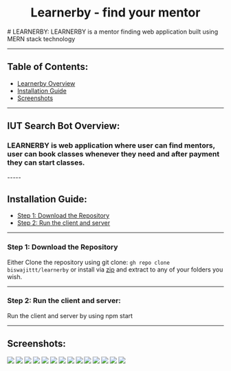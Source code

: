 <h1 align="center">Learnerby - find your mentor</h1>
<!-- <p align="center"><a><img src="Screenshots/1.png" width="600"></a></p> -->
# LEARNERBY:
LEARNERBY is a mentor finding web application built using MERN stack technology

---

## Table of Contents:

- [Learnerby Overview](#item1)
- [Installation Guide](#item2)
- [Screenshots](#item3)

---

<a name="item1"></a>

## IUT Search Bot Overview:

<h3>
LEARNERBY is web application where user can find mentors, user can book classes whenever they need and after payment they can start classes.
</h3>
-----
<a name="item2"></a>

## Installation Guide:

- [Step 1: Download the Repository](#step1)
- [Step 2: Run the client and server](#step2)

---

<a name="step1"></a>

### Step 1: Download the Repository

Either Clone the repository using git clone: `gh repo clone biswajittt/learnerby`
or install via <a target="_blank" href="https://github.com/biswajittt/learnerby/archive/refs/heads/master.zip">zip</a> and extract
to any of your folders you wish.

---

<a name="step2"></a>

### Step 2: Run the client and server:

Run the client and server by using npm start

---

<a name="item3"></a>

## Screenshots:

![](Screenshots/1.png)
![](Screenshots/2.png)
![](Screenshots/3.png)
![](Screenshots/4.png)
![](Screenshots/5.png)
![](Screenshots/6.png)
![](Screenshots/7.png)
![](Screenshots/8.png)
![](Screenshots/9.png)
![](Screenshots/10.png)
![](Screenshots/11.png)
![](Screenshots/12.png)
![](Screenshots/13.png)
![](Screenshots/14.png)

